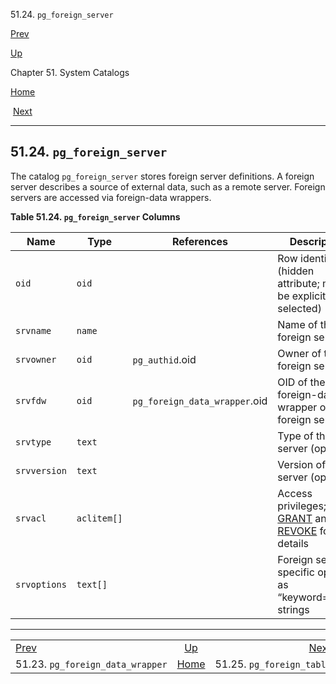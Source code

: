 <div class="navheader" data-xmlns="http://www.w3.org/TR/xhtml1/transitional">

51.24. `pg_foreign_server`

</div>

[Prev](catalog-pg-foreign-data-wrapper.html "51.23. pg_foreign_data_wrapper") 

[Up](catalogs.html "Chapter 51. System Catalogs")

Chapter 51. System Catalogs

[Home](index.html "PostgreSQL 10.3 Documentation")

 [Next](catalog-pg-foreign-table.html "51.25. pg_foreign_table")

-----

<div id="CATALOG-PG-FOREIGN-SERVER" class="sect1">

<div class="titlepage">

<div>

<div>

## 51.24. `pg_foreign_server`

</div>

</div>

</div>

<span id="id-1.10.4.26.2" class="indexterm"></span>

The catalog `pg_foreign_server` stores foreign server definitions. A
foreign server describes a source of external data, such as a remote
server. Foreign servers are accessed via foreign-data wrappers.

<div id="id-1.10.4.26.4" class="table">

**Table 51.24. `pg_foreign_server`
Columns**

<div class="table-contents">

| Name         | Type        | References                    | Description                                                                                                                                                                     |
| ------------ | ----------- | ----------------------------- | ------------------------------------------------------------------------------------------------------------------------------------------------------------------------------- |
| `oid`        | `oid`       |                               | Row identifier (hidden attribute; must be explicitly selected)                                                                                                                  |
| `srvname`    | `name`      |                               | Name of the foreign server                                                                                                                                                      |
| `srvowner`   | `oid`       | `pg_authid`.oid               | Owner of the foreign server                                                                                                                                                     |
| `srvfdw`     | `oid`       | `pg_foreign_data_wrapper`.oid | OID of the foreign-data wrapper of this foreign server                                                                                                                          |
| `srvtype`    | `text`      |                               | Type of the server (optional)                                                                                                                                                   |
| `srvversion` | `text`      |                               | Version of the server (optional)                                                                                                                                                |
| `srvacl`     | `aclitem[]` |                               | Access privileges; see [<span class="refentrytitle">GRANT</span>](sql-grant.html "GRANT") and [<span class="refentrytitle">REVOKE</span>](sql-revoke.html "REVOKE") for details |
| `srvoptions` | `text[]`    |                               | Foreign server specific options, as <span class="quote">“<span class="quote">keyword=value</span>”</span> strings                                                               |

</div>

</div>

  

</div>

<div class="navfooter">

-----

|                                              |                     |                                       |
| :------------------------------------------- | :-----------------: | ------------------------------------: |
| [Prev](catalog-pg-foreign-data-wrapper.html) | [Up](catalogs.html) | [Next](catalog-pg-foreign-table.html) |
| 51.23. `pg_foreign_data_wrapper`             | [Home](index.html)  |             51.25. `pg_foreign_table` |

</div>
